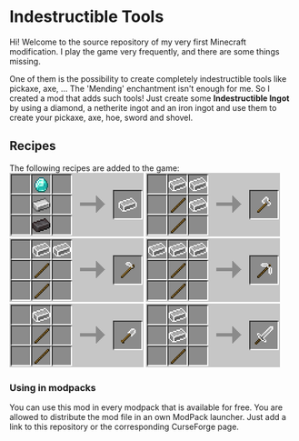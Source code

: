 # Indestructible Tools

Hi! Welcome to the source repository of my very first Minecraft modification. I play the game very frequently, and there are some things missing.

One of them is the possibility to create completely indestructible tools like pickaxe, axe, ...
The 'Mending' enchantment isn't enough for me. So I created a mod that adds such tools! Just create some **Indestructible Ingot** by using a diamond, a netherite ingot and an iron ingot and use them to create your pickaxe, axe, hoe, sword and shovel.


## Recipes
The following recipes are added to the game:\
![Recipe_Ingot](/curseforge/images/Recipe_Ingot.png?raw=true)
![Recipe_Axe](/curseforge/images/Recipe_Axe.png?raw=true)
![Recipe_Hoe](/curseforge/images/Recipe_Hoe.png?raw=true)
![Recipe_Pickaxe](/curseforge/images/Recipe_Pickaxe.png?raw=true)
![Recipe_Shovel](/curseforge/images/Recipe_Shovel.png?raw=true)
![Recipe_Sword](/curseforge/images/Recipe_Sword.png?raw=true)


### Using in modpacks
You can use this mod in every modpack that is available for free. You are allowed to distribute the mod file in an own ModPack launcher.
Just add a link to this repository or the corresponding CurseForge page.
